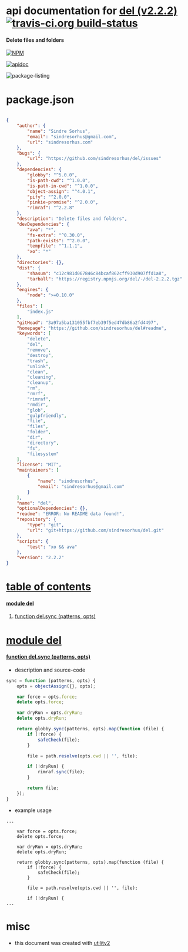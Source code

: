 # api documentation for  [del (v2.2.2)](https://github.com/sindresorhus/del#readme)  [![travis-ci.org build-status](https://api.travis-ci.org/npmdoc/node-npmdoc-del.svg)](https://travis-ci.org/npmdoc/node-npmdoc-del)
#### Delete files and folders

[![NPM](https://nodei.co/npm/del.png?downloads=true)](https://www.npmjs.com/package/del)

[![apidoc](https://npmdoc.github.io/node-npmdoc-del/build/screen-capture.buildNpmdoc.browser._2Fhome_2Ftravis_2Fbuild_2Fnpmdoc_2Fnode-npmdoc-del_2Ftmp_2Fbuild_2Fapidoc.html.png)](https://npmdoc.github.io/node-npmdoc-del/build..beta..travis-ci.org/apidoc.html)

![package-listing](https://npmdoc.github.io/node-npmdoc-del/build/screen-capture.npmPackageListing.svg)



# package.json

```json

{
    "author": {
        "name": "Sindre Sorhus",
        "email": "sindresorhus@gmail.com",
        "url": "sindresorhus.com"
    },
    "bugs": {
        "url": "https://github.com/sindresorhus/del/issues"
    },
    "dependencies": {
        "globby": "^5.0.0",
        "is-path-cwd": "^1.0.0",
        "is-path-in-cwd": "^1.0.0",
        "object-assign": "^4.0.1",
        "pify": "^2.0.0",
        "pinkie-promise": "^2.0.0",
        "rimraf": "^2.2.8"
    },
    "description": "Delete files and folders",
    "devDependencies": {
        "ava": "*",
        "fs-extra": "^0.30.0",
        "path-exists": "^2.0.0",
        "tempfile": "^1.1.1",
        "xo": "*"
    },
    "directories": {},
    "dist": {
        "shasum": "c12c981d067846c84bcaf862cff930d907ffd1a8",
        "tarball": "https://registry.npmjs.org/del/-/del-2.2.2.tgz"
    },
    "engines": {
        "node": ">=0.10.0"
    },
    "files": [
        "index.js"
    ],
    "gitHead": "3a97a5ba131055fbf7eb39f5ed47db86a2fd4497",
    "homepage": "https://github.com/sindresorhus/del#readme",
    "keywords": [
        "delete",
        "del",
        "remove",
        "destroy",
        "trash",
        "unlink",
        "clean",
        "cleaning",
        "cleanup",
        "rm",
        "rmrf",
        "rimraf",
        "rmdir",
        "glob",
        "gulpfriendly",
        "file",
        "files",
        "folder",
        "dir",
        "directory",
        "fs",
        "filesystem"
    ],
    "license": "MIT",
    "maintainers": [
        {
            "name": "sindresorhus",
            "email": "sindresorhus@gmail.com"
        }
    ],
    "name": "del",
    "optionalDependencies": {},
    "readme": "ERROR: No README data found!",
    "repository": {
        "type": "git",
        "url": "git+https://github.com/sindresorhus/del.git"
    },
    "scripts": {
        "test": "xo && ava"
    },
    "version": "2.2.2"
}
```



# <a name="apidoc.tableOfContents"></a>[table of contents](#apidoc.tableOfContents)

#### [module del](#apidoc.module.del)
1.  [function <span class="apidocSignatureSpan">del.</span>sync (patterns, opts)](#apidoc.element.del.sync)



# <a name="apidoc.module.del"></a>[module del](#apidoc.module.del)

#### <a name="apidoc.element.del.sync"></a>[function <span class="apidocSignatureSpan">del.</span>sync (patterns, opts)](#apidoc.element.del.sync)
- description and source-code
```javascript
sync = function (patterns, opts) {
	opts = objectAssign({}, opts);

	var force = opts.force;
	delete opts.force;

	var dryRun = opts.dryRun;
	delete opts.dryRun;

	return globby.sync(patterns, opts).map(function (file) {
		if (!force) {
			safeCheck(file);
		}

		file = path.resolve(opts.cwd || '', file);

		if (!dryRun) {
			rimraf.sync(file);
		}

		return file;
	});
}
```
- example usage
```shell
...

	var force = opts.force;
	delete opts.force;

	var dryRun = opts.dryRun;
	delete opts.dryRun;

	return globby.sync(patterns, opts).map(function (file) {
		if (!force) {
			safeCheck(file);
		}

		file = path.resolve(opts.cwd || '', file);

		if (!dryRun) {
...
```



# misc
- this document was created with [utility2](https://github.com/kaizhu256/node-utility2)
